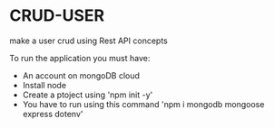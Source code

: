 # CRUD-USER
  make a user crud using Rest API concepts

  To run the application you must have:
  * An account on mongoDB cloud
  * Install node
  *  Create a ptoject using 'npm init -y'
  * You have to run using this command 'npm i mongodb mongoose express dotenv'
